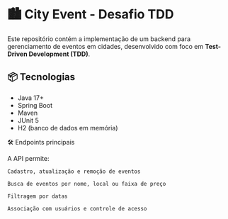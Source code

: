 # 🏙️ City Event - Desafio TDD

Este repositório contém a implementação de um backend para gerenciamento de eventos em cidades, desenvolvido com foco em **Test-Driven Development (TDD)**.

## 📦 Tecnologias

- Java 17+
- Spring Boot
- Maven
- JUnit 5
- H2 (banco de dados em memória)

🛠️ Endpoints principais

A API permite:

    Cadastro, atualização e remoção de eventos

    Busca de eventos por nome, local ou faixa de preço

    Filtragem por datas

    Associação com usuários e controle de acesso


